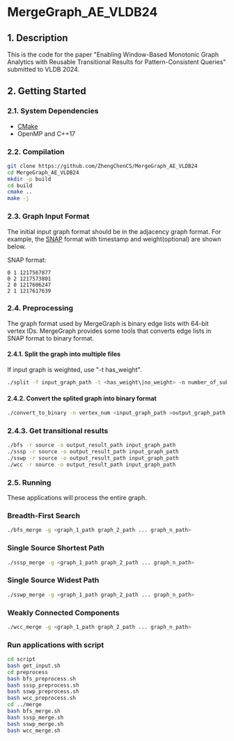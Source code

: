 # MergeGraph_AE_VLDB24

## 1. Description

This is the code for the paper "Enabling Window-Based Monotonic Graph Analytics with Reusable Transitional Results for Pattern-Consistent Queries" submitted to VLDB 2024.

## 2. Getting Started

### 2.1. System Dependencies

- [CMake](https://gitlab.kitware.com/cmake/cmake)
- OpenMP and C++17

### 2.2. Compilation

```bash
git clone https://github.com/ZhengChenCS/MergeGraph_AE_VLDB24
cd MergeGraph_AE_VLDB24
mkdir -p build
cd build
cmake ..
make -j
```

### 2.3. Graph Input Format
The initial input graph format should be in the adjacency graph format. For example, the [SNAP](https://snap.stanford.edu/data) format with timestamp and weight(optional) are shown below.

SNAP format:
```
0 1 1217567877
0 2 1217573801
2 0 1217606247
2 1 1217617639
```

### 2.4. Preprocessing

The graph format used by MergeGraph is binary edge lists with 64-bit vertex IDs.
MergeGraph provides some tools that converts edge lists in SNAP format to binary format.

#### 2.4.1. Split the graph into multiple files

If input graph is weighted, use "-t has_weight".

```bash
./split -f input_graph_path -t <has_weight\|no_weight> -n number_of_subgraph -o output_graph_path
```

#### 2.4.2. Convert the splited graph into binary format

```bash
./convert_to_binary -n vertex_num <input_graph_path >output_graph_path
```

### 2.4.3. Get transitional results

```bash
./bfs -r source -o output_result_path input_graph_path
./sssp -r source -o output_result_path input_graph_path
./sswp -r source -o output_result_path input_graph_path
./wcc -r source -o output_result_path input_graph_path
```

### 2.5. Running

These applications will process the entire graph. 

### Breadth-First Search
```bash
./bfs_merge -g <graph_1_path graph_2_path ... graph_n_path>
```

### Single Source Shortest Path
```bash
./sssp_merge -g <graph_1_path graph_2_path ... graph_n_path>
```

### Single Source Widest Path
```bash
./sswp_merge -g <graph_1_path graph_2_path ... graph_n_path>
```

### Weakly Connected Components
```bash
./wcc_merge -g <graph_1_path graph_2_path ... graph_n_path>
```

### Run applications with script

```bash
cd script
bash get_input.sh
cd preprocess
bash bfs_preprocess.sh
bash sssp_preprocess.sh
bash sswp_preprocess.sh
bash wcc_preprocess.sh
cd ../merge
bash bfs_merge.sh
bash sssp_merge.sh
bash sswp_merge.sh
bash wcc_merge.sh
```